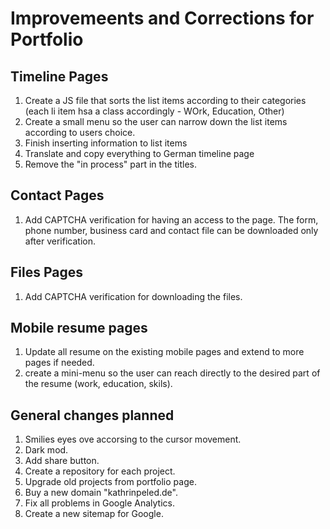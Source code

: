# Improvemeents and Corrections for Portfolio

## Timeline Pages

1. Create a JS file that sorts the list items according to their categories (each li item hsa a class accordingly - WOrk, Education, Other)
2. Create a small menu so the user can narrow down the list items according to users choice.
3. Finish inserting information to list items
4. Translate and copy everything to German timeline page
5. Remove the "in process" part in the titles.

## Contact Pages

1. Add CAPTCHA verification for having an access to the page.
   The form, phone number, business card and contact file can be downloaded only after verification.

## Files Pages

1. Add CAPTCHA verification for downloading the files.

## Mobile resume pages

1. Update all resume on the existing mobile pages and extend to more pages if needed.
2. create a mini-menu so the user can reach directly to the desired part of the resume (work, education, skils).

## General changes planned

1. Smilies eyes ove accorsing to the cursor movement.
2. Dark mod.
3. Add share button.
4. Create a repository for each project.
5. Upgrade old projects from portfolio page.
6. Buy a new domain "kathrinpeled.de".
7. Fix all problems in Google Analytics.
8. Create a new sitemap for Google.
